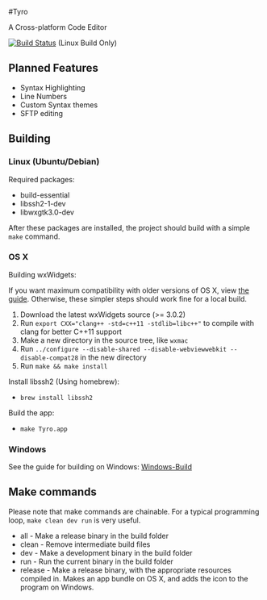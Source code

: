 #Tyro

A Cross-platform Code Editor

[![Build Status](https://jenkins.timshomepage.net/buildStatus/icon?job=tyro)](https://jenkins.timshomepage.net/job/tyro/) (Linux Build Only)

## Planned Features

* Syntax Highlighting
* Line Numbers
* Custom Syntax themes
* SFTP editing

## Building

### Linux (Ubuntu/Debian)
Required packages:

* build-essential
* libssh2-1-dev
* libwxgtk3.0-dev

After these packages are installed, the project should build with a simple `make` command.

### OS X
Building wxWidgets:

If you want maximum compatibility with older versions of OS X,
view [the guide](./Mac-compatibility-build.md). Otherwise, these simpler
steps should work fine for a local build.

1. Download the latest wxWidgets source (>= 3.0.2)
2. Run `export CXX="clang++ -std=c++11 -stdlib=libc++"` to compile with clang for better C++11 support
3. Make a new directory in the source tree, like `wxmac`
4. Run `../configure --disable-shared --disable-webviewwebkit --disable-compat28` in the new directory
5. Run `make && make install`

Install libssh2 (Using homebrew):

* `brew install libssh2`

Build the app:

* `make Tyro.app`

### Windows

See the guide for building on Windows: [Windows-Build](./Windows-Build.md)

## Make commands
Please note that make commands are chainable. For a typical programming loop, `make clean dev run` is very useful.

* all - Make a release binary in the build folder
* clean - Remove intermediate build files
* dev - Make a development binary in the build folder
* run - Run the current binary in the build folder
* release - Make a release binary, with the appropriate resources compiled in. Makes an app bundle on OS X, and adds the icon to the program on Windows.





